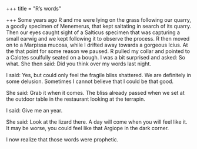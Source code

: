 +++
title = "R’s words"

+++
Some years ago R and me were lying on the grass following our quarry, a
goodly specimen of Menemerus, that kept saltating in search of its
quarry. Then our eyes caught sight of a Salticus specimen that was
capturing a small earwig and we kept following it to observe the
process. R then moved on to a Marpissa mucosa, while I drifted away
towards a gorgeous Icius. At the that point for some reason we paused. R
pulled my collar and pointed to a Calotes soulfully seated on a bough. I
was a bit surprised and asked: So what. She then said: Did you think
over my words last night.  
  
I said: Yes, but could only feel the fragile bliss shattered. We are
definitely in some delusion. Sometimes I cannot believe that I could be
that good.  
  
She said: Grab it when it comes. The bliss already passed when we set at
the outdoor table in the restaurant looking at the terrapin.  
  
I said: Give me an year.  
  
She said: Look at the lizard there. A day will come when you will feel
like it. It may be worse, you could feel like that Argiope in the dark
corner.  
  
I now realize that those words were prophetic.
